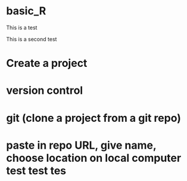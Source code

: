 # basic_R

This is a test


This is a second test



# Create a project
# version control
# git (clone a project from a git repo)
# paste in repo URL, give name, choose location on local computer test test tes
